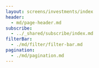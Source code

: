 ```yaml
---
layout: screens/investments/index
header:
  - md/page-header.md
subscribe:
  - ../_shared/subscribe/index.md
filterBar:
  - ./md/filter/filter-bar.md
pagination:
  - ./md/pagination.md
---
```

